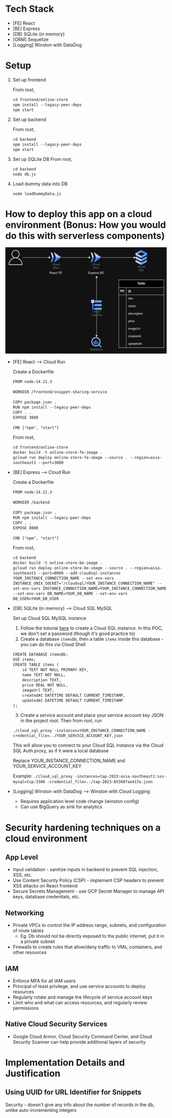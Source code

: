 # Tech Stack

- [FE] React
- [BE] Express
- [DB] SQLite (in memory)
- [ORM] Sequelize
- [Logging] Winston with DataDog

# Setup

1. Set up frontend

   From root,

   ```
   cd frontend/online-store
   npm install --legacy-peer-deps
   npm start
   ```

2. Set up backend

   From root,

   ```
   cd backend
   npm install --legacy-peer-deps
   npm start
   ```

3. Set up SQLite DB
   From root,

   ```
   cd backend
   node db.js
   ```

4. Load dummy data into DB
   ```
   node loadDummyData.js
   ```

# How to deploy this app on a cloud environment (Bonus: How you would do this with serverless components)

![](/Diagrams/OnlineStoreArchi.png)

- [FE] React --> Cloud Run

  Create a Dockerfile

  ```
  FROM node:14.21.3

  WORKDIR /frontend/snippet-sharing-service

  COPY package.json .
  RUN npm install --legacy-peer-deps
  COPY . .
  EXPOSE 3000

  CMD ["npm", "start"]
  ```

  From root,

  ```
  cd frontend/online-store
  docker build -t online-store-fe-image .
  gcloud run deploy online-store-fe-image --source . --region=asia-southeast1 --port=3000
  ```

- [BE] Express --> Cloud Run

  Create a Dockerfile

  ```
  FROM node:14.21.3

  WORKDIR /backend

  COPY package.json .
  RUN npm install --legacy-peer-deps
  COPY . .
  EXPOSE 8000

  CMD ["npm", "start"]
  ```

  From root,

  ```
  cd backend
  docker build -t online-store-be-image .
  gcloud run deploy online-store-be-image --source . --region=asia-southeast1 --port=8000 --add-cloudsql-instances YOUR_INSTANCE_CONNECTION_NAME --set-env-vars INSTANCE_UNIX_SOCKET="/cloudsql/YOUR_INSTANCE_CONNECTION_NAME" --set-env-vars INSTANCE_CONNECTION_NAME=YOUR_INSTANCE_CONNECTION_NAME --set-env-vars DB_NAME=YOUR_DB_NAME --set-env-vars DB_USER=YOUR_DB_USER
  ```

- [DB] SQLite (in memory) --> Cloud SQL MySQL

  Set up Cloud SQL MySQL instance

  1.  Follow the tutorial [here](https://cloud.google.com/sql/docs/mysql/create-instance#:~:text=request%20an%20increase.-,Create%20a%20MySQL%20instance,-Console) to create a Cloud SQL instance. In this POC, we don't set a password (though it's good practice to)
  2.  Create a database `itemsDb`, then a table `items` inside this database - you can do this via Cloud Shell

  ```
  CREATE DATABASE itemsDb;
  USE items;
  CREATE TABLE items (
      id TEXT NOT NULL PRIMARY KEY,
      name TEXT NOT NULL,
      description TEXT,
      price REAL NOT NULL,
      imageUrl TEXT,
      createdAt DATETIME DEFAULT CURRENT_TIMESTAMP,
      updatedAt DATETIME DEFAULT CURRENT_TIMESTAMP
  );
  ```

  3.  Create a service account and place your service account key JSON in the project root. Then from root, run

  ```
  ./cloud_sql_proxy -instances=YOUR_INSTANCE_CONNECTION_NAME -credential_file=../YOUR_SERVICE_ACCOUNT_KEY.json
  ```

  This will allow you to connect to your Cloud SQL instance via the Cloud SQL Auth proxy, as if it were a local database

  Replace YOUR_INSTANCE_CONNECTION_NAME and YOUR_SERVICE_ACCOUNT_KEY

  Example: `./cloud_sql_proxy -instances=tap-2023:asia-southeast1:sss-mysql=tcp:3306 -credential_file=../tap-2023-653687ae417e.json`

- [Logging] Winston with DataDog --> Winston with Cloud Logging
  - Requires application level code change (winston config)
  - Can use BigQuery as sink for analytics

# Security hardening techniques on a cloud environment

## App Level

- Input validation - sanitize inputs in backend to prevent SQL injection, XSS, etc.
- Use Content Security Policy (CSP) - implement CSP headers to prevent XSS attacks on React frontend
- Secure Secrets Management - use GCP Secret Manager to manage API keys, database credentials, etc.

## Networking

- Private VPCs to control the IP address range, subnets, and configuration of route tables
  - Eg. Db should not be directly exposed to the public internet, put it in a private subnet
- Firewalls to create rules that allow/deny traffic to VMs, containers, and other resources

## IAM

- Enforce MFA for all IAM users
- Principal of least privilege, and use service accounts to deploy resources
- Regularly rotate and manage the lifecycle of service account keys
- Limit who and what can access resources, and regularly review permissions

## Native Cloud Security Services

- Google Cloud Armor, Cloud Security Command Center, and Cloud Security Scanner can help provide additional layers of security

# Implementation Details and Justification

## Using UUID for URL Identifier for Snippets

Security - doesn't give any info about the number of records in the db, unlike auto-incrementing integers
